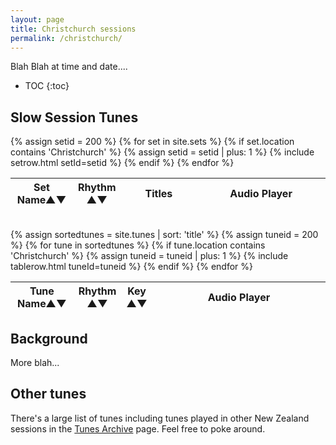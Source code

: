 ```yaml
---
layout: page
title: Christchurch sessions
permalink: /christchurch/
---
```

<div id="audioPlayer"></div>

<div id="abc-textareas"></div>
<script>
var textAreas = document.getElementById("abc-textareas");
</script>

Blah Blah at time and date....

* TOC
{:toc}

Slow Session Tunes
---------

<table style="width:100%" id="sets" class="tablesorter">
<thead>
    <tr>
    <th style="width:20%;">Set Name&#x25B2;&#x25BC;</th>
    <th style="width:9%;">Rhythm<br />&#x25B2;&#x25BC;</th>
    <th style="width:26%;">Titles</th>
    <th style="width:45%;">Audio Player</th>
    </tr>
</thead>
<tbody>
{% assign setid = 200 %}
{% for set in site.sets %}
{% if set.location contains 'Christchurch' %}
{% assign setid = setid | plus: 1 %}
{% include setrow.html setId=setid %}
{% endif %}
{% endfor %}
</tbody>
</table>
<br />
<table style="width:100%" id="tunes" class="tablesorter">
<thead>
    <tr>
    <th style="width:20%;">Tune Name&#x25B2;&#x25BC;</th>
    <th style="width:6%;">Rhythm<br />&#x25B2;&#x25BC;</th>
    <th style="width:6%;">Key<br />&#x25B2;&#x25BC;</th>
    <th style="width:55%;">Audio Player</th>
    </tr>
</thead>
<tbody>
{% assign sortedtunes = site.tunes | sort: 'title' %}
  {% assign tuneid = 200 %}
  {% for tune in sortedtunes %}
    {% if tune.location contains 'Christchurch' %}
      {% assign tuneid = tuneid | plus: 1 %}
{% include tablerow.html tuneId=tuneid %}
    {% endif %}
  {% endfor %}
</tbody>
</table>

Background
----------

More blah...

Other tunes
-----------

There's a large list of tunes including tunes played in other New Zealand sessions in the
<a href="/tunes_archive/">Tunes Archive</a> page.  Feel free to poke around.


<script>
$(document).ready(function() {
    audioPlayer.innerHTML = createAudioPlayer();

    /* turn off sorting on last column */
    $("#sets").tablesorter({
        headers: {
            4: {
                sorter: false
            }
        }
    });

    /* turn off sorting on last two columns */
    $("#tunes").tablesorter({
        headers: {
            2: {
                sorter: false
            },  
            3: {
                sorter: false
            }
        }
    });
});
</script>
